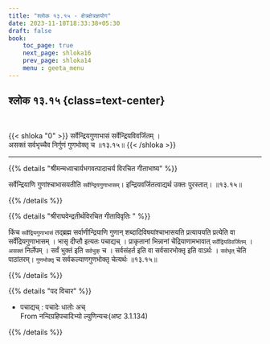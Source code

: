 ```yaml
---
title: "श्लोक १३.१५ - क्षेत्रक्षेत्रज्ञयोग"
date: 2023-11-18T18:33:38+05:30
draft: false
book:
    toc_page: true
    next_page: shloka16
    prev_page: shloka14
    menu : geeta_menu
---
```




## श्लोक १३.१५ {class=text-center}

<br/>

{{< shloka  "0"  >}}
सर्वेन्द्रियगुणाभासं सर्वेन्द्रियविवर्जितम् ।  
असक्तं सर्वभृच्चैव निर्गुणं गुणभोक्तृ च ॥१३.१५॥
{{< /shloka >}}

---


{{% details "श्रीमन्मध्वाचार्यभगवत्पादाचर्य विरचित  गीताभाष्य" %}}

सर्वेन्द्रियाणि गुणांश्चाभासयतीति `सर्वेन्द्रियगुणाभासम्`। 
इन्द्रियवर्जितत्वाद्यर्थ उक्तः पुरस्तात्। ॥१३.१५॥

{{% /details %}}


{{% details "श्रीराघवेन्द्रतीर्थविरचित गीताविवृतिः " %}}

किंच `सर्वेद्रियगुणाभासं` तद्ब्रह्म सर्वाणीन्द्रियाणि 
गुणान्‌ शब्दादिविषयांश्चाभासयति प्रत्याययति प्रत्येति वा 
सर्वेंद्रियगुणाभासम्‌ । भासृ दीप्तौ इत्यतः पचाद्यच्‌ । 
प्राकृतानां भिन्नानां 
चेंद्रियाणामभावात् `सर्वेंद्रियविवर्जितम्‌` । 
`असक्तं` निर्लेपम्‌ । सर्वं भुक्तं इति `सर्वभुक्`‌ च । 
सर्वसंहर्त इति वा सर्वसारभोक्तृ इति वाऽर्थः । 
`सर्वभृत्` चेति पाठांतरम्‌। `गुणभोक्तृ` च 
सर्वकल्याणगुणभोक्तृ चेत्यर्थः ॥१३.१५॥


{{% /details %}}


{{% details "पद विचार" %}}

- पचाद्यच्‌ : पचादेः धातोः अच्   
         From नन्दिग्रहिपचादिभ्यो ल्युणिन्यचः(अष्ट 3.1.134)

{{% /details %}}
